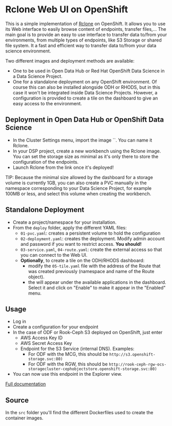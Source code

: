 # Rclone Web UI on OpenShift

This is a simple implementation of [Rclone](https://rclone.org/) on OpenShift. It allows you to use its Web interface to easily browse content of endpoints, transfer files,...
The main goal is to provide an easy to use interface to transfer data to/from your environments, from multiple types of endpoints, like S3 Storage or shared file system. It a fast and efficient way to transfer data to/from your data science environment.

Two different images and deployment methods are available:

- One to be used in Open Data Hub or Red Hat OpenShift Data Science in a Data Science Project.
- One for a standalone deployment on any OpenShift environment. Of course this can also be installed alongside ODH or RHODS, but in this case it won't be integrated inside Data Science Projects. However, a configuration is provided to create a tile on the dashboard to give an easy access to the environment.

## Deployment in Open Data Hub or OpenShift Data Science

- In the Cluster Settings menu, import the image ``. You can name it Rclone.
- In your DSP project, create a new workbench using the Rclone image. You can set the storage size as minimal as it's only there to store the configuration of the endpoints.
- Launch Rclone from the link once it's deployed!

TIP: Because the minimal size allowed by the dashboard for a storage volume is currently 1GB, you can also create a PVC manually in the namespace corresponding to your Data Science Project, for example 100MB or less, and select this volume when creating the workbench.

## Standalone Deployment

- Create a project/namespace for your installation.
- From the `deploy` folder, apply the different YAML files:
  - `01-pvc.yaml`: creates a persistent volume to hold the configuration
  - `02-deployment.yaml`: creates the deployment. Modify admin account and password if you want to restrict access. **You should!**
  - `03-service.yaml`, `04-route.yaml`: create the external access so that you can connect to the Web UI.
  - **Optionally**, to create a tile on the ODH/RHODS dashboard:
    - modify the `05-tile.yaml` file with the address of the Route that was created previously (namespace and name of the Route object).
    - the will appear under the available applications in the dashboard. Select it and click on "Enable" to make it appear in the "Enabled" menu.

## Usage

- Log in
- Create a configuration for your endpoint
- In the case of ODF or Rook-Ceph S3 deployed on OpenShift, just enter
  - AWS Access Key ID
  - AWS Secret Access Key
  - Endpoint for the S3 Service (internal DNS). Examples:
    - For ODF with the MCG, this should be `http://s3.openshift-storage.svc:80)`
    - For ODF with the RGW, this should be `http://rook-ceph-rgw-ocs-storagecluster-cephobjectstore.openshift-storage.svc:80)`
- You can now use this endpoint in the Explorer view.

[Full documentation](https://rclone.org/gui/)

## Source

In the `src` folder you'll find the different Dockerfiles used to create the container images.
